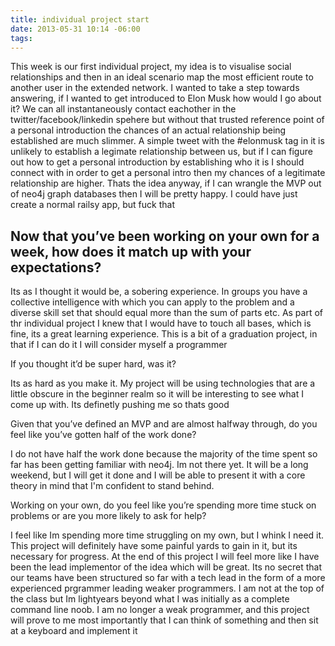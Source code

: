 ```yaml
---
title: individual project start
date: 2013-05-31 10:14 -06:00
tags:
---
```

This week is our first individual project, my idea is to visualise social relationships and then in an ideal scenario map the most efficient route to another user in the extended network. I wanted to take a step towards answering, if I wanted to get introduced to Elon Musk how would I go about it? We can all instantaneously contact eachother in the twitter/facebook/linkedin spehere but without that trusted reference point of a personal introduction the chances of an actual relationship being established are much slimmer. A simple tweet with the #elonmusk tag in it is unlikely to establish a legimate relationship between us, but if I can figure out how to get a personal introduction by establishing who it is I should connect with in order to get a personal intro then my chances of a legitimate relationship are higher. Thats the idea anyway, if I can wrangle the MVP out of neo4j graph databases then I will be pretty happy. I could have just create a normal railsy app, but fuck that

## Now that you’ve been working on your own for a week, how does it match up with your expectations?

Its as I thought it would be, a sobering experience. In groups you have a collective intelligence with which you can apply to the problem and a diverse skill set that should equal more than the sum of parts etc. As part of thr individual project I knew that I would have to touch all bases, which is fine, its a great learning experience. This is a bit of a graduation project, in that if I can do it I will consider myself a programmer

If you thought it’d be super hard, was it?

Its as hard as you make it. My project will be using technologies that are a little obscure in the beginner realm so it will be interesting to see what I come up with. Its definetly pushing me so thats good

Given that you’ve defined an MVP and are almost halfway through, do you feel like you’ve gotten half of the work done?

I do not have half the work done because the majority of the time spent so far has been getting familiar with neo4j. Im not there yet. It will be a long weekend, but I will get it done and I will be able to present it with a core theory in mind that I'm confident to stand behind.

Working on your own, do you feel like you’re spending more time stuck on problems or are you more likely to ask for help?

I feel like Im spending more time struggling on my own, but I whink I need it. This project will definitely have some painful yards to gain in it, but its necessary for progress. At the end of this project I will feel more like I have been the lead implementor of the idea which will be great. Its no secret that our teams have been structured so far with a tech lead in the form of a more experienced prgrammer leading weaker programmers. I am not at the top of the class but Im lightyears beyond what I was initially as a complete command line noob. I am no longer a weak programmer, and this project will prove to me most importantly that I can think of something and then sit at a keyboard and implement it